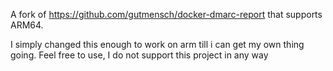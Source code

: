 A fork of https://github.com/gutmensch/docker-dmarc-report that supports ARM64. 

I simply changed this enough to work on arm till i can get my own thing going. Feel free to use, I do not support this project in any way